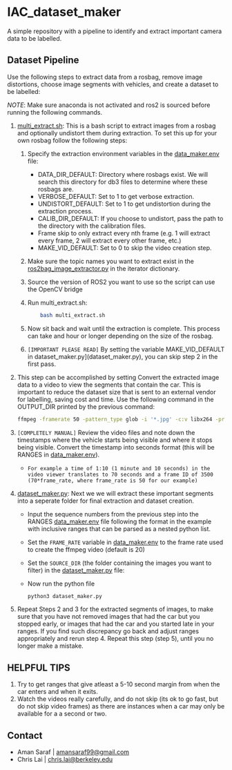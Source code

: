 # IAC_dataset_maker

A simple repository with a pipeline to identify and extract important camera data to be labelled.

## Dataset Pipeline

Use the following steps to extract data from a rosbag, remove image distortions, choose image segments with vehicles, and create a dataset to be labelled:

*NOTE*: Make sure anaconda is not activated and ros2 is sourced before running the following commands.

1. [multi_extract.sh](multi_extract.sh): This is a bash script to extract images from a rosbag and optionally undistort them during extraction. To set this up for your own rosbag follow the following steps:
    1. Specify the extraction environment variables in the [data_maker.env](data_maker.env) file:
        * DATA_DIR_DEFAULT: Directory where rosbags exist. We will search this directory for db3 files to determine where these rosbags are.
        * VERBOSE_DEFAULT: Set to 1 to get verbose extraction.
        * UNDISTORT_DEFAULT: Set to 1 to get undistortion during the extraction process.
        * CALIB_DIR_DEFAULT: If you choose to undistort, pass the path to the directory with the calibration files.
        * Frame skip to only extract every nth frame (e.g. 1 will extract every frame, 2 will extract every other frame, etc.)
        * MAKE_VID_DEFAULT: Set to 0 to skip the video creation step.

    2. Make sure the topic names you want to extract exist in the [ros2bag_image_extractor.py](ros2bag_image_extractor.py) in the iterator dictionary.
    3. Source the version of ROS2 you want to use so the script can use the OpenCV bridge
    4. Run multi_extract.sh:

        ```bash
            bash multi_extract.sh
        ```

    5. Now sit back and wait until the extraction is complete. This process can take and hour or longer depending on the size of the rosbag.
    6. `[IMPORTANT PLEASE READ]` By setting the variable MAKE_VID_DEFAULT in dataset_maker.py](dataset_maker.py), you can skip step 2 in the first pass.

2. This step can be accomplished by setting Convert the extracted image data to a video to view the segments that contain the car. This is important to reduce the dataset size that is sent to an external vendor for labelling, saving cost and time. Use the following command in the OUTPUT_DIR printed by the previous command:

    ```bash
    ffmpeg -framerate 50 -pattern_type glob -i '*.jpg' -c:v libx264 -profile:v high -crf 20 -pix_fmt yuv420p <NAME_AND_PATH_OF_VIDEO_FILE_OUTPUT.mp4>
    ```

3. `[COMPLETELY MANUAL]` Review the video files and note down the timestamps where the vehicle starts being visible and where it stops being visible. Convert the timestamp into seconds format (this will be RANGES in [data_maker.env](data_maker.env)).

    * `For example a time of 1:10 (1 minute and 10 seconds) in the video viewer translates to 70 seconds and a frame ID of 3500 (70*frame_rate, where frame_rate is 50 for our example)`

4. [dataset_maker.py](dataset_maker.py): Next we we will extract these important segments into a seperate folder for final extraction and dataset creation.
    * Input the sequence numbers from the previous step into the RANGES [data_maker.env](data_maker.env) file following the format in the example with inclusive ranges that can be parsed as a nested python list.
    * Set the `FRAME_RATE` variable in [data_maker.env](data_maker.env) to the frame rate used to create the ffmpeg video (default is 20)

    * Set the `SOURCE_DIR` (the folder containing the images you want to filter) in the [dataset_maker.py](dataset_maker.py) file:

    * Now run the python file

        ```bash
        python3 dataset_maker.py
        ```

5. Repeat Steps 2 and 3 for the extracted segments of images, to make sure that you have not removed images that had the car but you stopped early, or images that had the car and you started late in your ranges. If you find such discrepancy go back and adjust ranges appropriately and rerun step 4. Repeat this step (step 5), until you no longer make a mistake.

## HELPFUL TIPS

1. Try to get ranges that give atleast a 5-10 second margin from when the car enters and when it exits.
2. Watch the videos really carefully, and do not skip (its ok to go fast, but do not skip video frames) as there are instances when a car may only be available for a a second or two.

## Contact

* Aman Saraf | [amansaraf99@gmail.com](mailto:amansaraf99@gmail.com)
* Chris Lai  | [chris.lai@berkeley.edu](mailto:chris.lai@berkeley.edu)

